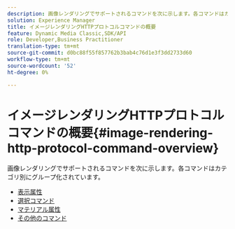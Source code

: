 ```yaml
---
description: 画像レンダリングでサポートされるコマンドを次に示します。各コマンドはカテゴリ別にグループ化されています。
solution: Experience Manager
title: イメージレンダリングHTTPプロトコルコマンドの概要
feature: Dynamic Media Classic,SDK/API
role: Developer,Business Practitioner
translation-type: tm+mt
source-git-commit: d0bc88f55f857762b3bab4c76d1e3f3dd2733d60
workflow-type: tm+mt
source-wordcount: '52'
ht-degree: 0%

---
```



# イメージレンダリングHTTPプロトコルコマンドの概要{#image-rendering-http-protocol-command-overview}

画像レンダリングでサポートされるコマンドを次に示します。各コマンドはカテゴリ別にグループ化されています。

* [表示属性](r-ir-view-attributes.md)
* [選択コマンド](r-ir-selection-commands.md)
* [マテリアル属性](r-ir-material-attributes.md)
* [その他のコマンド](r-ir-miscellaneous-commands.md)
